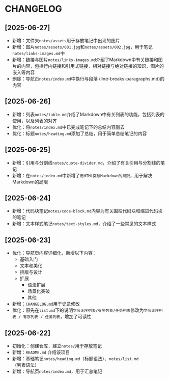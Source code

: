 # CHANGELOG

## [2025-06-27]
- 新增：文件夹`notes/assets`用于存放笔记中出现的图片
- 新增：图片`notes/assets/001.jpg`和`notes/assets/002.jpg`，用于笔记`notes/links-images.md`中
- 新增：链接与图片`notes/links-images.md`介绍了Markdown中有关链接和图片的内容，包括行内链接和引用式链接，相对链接与绝对链接的知识，图片的嵌入等内容
- 删除：导航页`notes/index.md`中换行与段落 (line-breaks-paragraphs.md)的内容

## [2025-06-26]
- 新增：列表`notes/table.md`介绍了Markdown中有关列表的功能，包括列表的使用，以及列表的对齐
- 优化：将`notes/index.md`中已完成笔记下的总结内容删去
- 优化：标题`notes/heading.md`添加了总结，用于简单总结笔记的内容

## [2025-06-25]
- 新增：引用与分割线`notes/quote-divider.md`，介绍了有关引用与分割线的笔记
- 新增：在`notes/index.md`中新增了`用HTML突破Markdown的局限`，用于解决Markdown的局限

## [2025-06-24]
- 新增：代码块笔记`notes/code-block.md`内容为有关围栏代码块和缩进代码块的笔记
- 新增：文本样式笔记`notes/text-styles.md`，介绍了一些常见的文本样式

## [2025-06-23]
- 优化：导航页内容详细化，新增以下内容：
  - 基础入门
  - 文本和美化
  - 排版与设计
  - 扩展
    - 语法扩展
    - 场景化突破
    - 其他
- 新增：`CHANGELOG.md`用于记录修改
- 优化：原先在`list.md`下的说明`学会无序列表/有序列表/任务列表`修改为`学会无序列表 / 有序列表 / 任务列表`，增加了可读性

## [2025-06-22]
- 初始化：创建仓库，建立`notes/`用于存放笔记
- 新增：`README.md` 介绍该项目
- 新增：基础笔记`notes/heading.md`（标题语法）、`notes/list.md`（列表语法）
- 新增：导航页`notes/index.md`，用于汇总笔记
